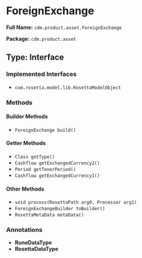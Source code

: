 # ForeignExchange

**Full Name:** `cdm.product.asset.ForeignExchange`

**Package:** `cdm.product.asset`

## Type: Interface

### Implemented Interfaces

- `com.rosetta.model.lib.RosettaModelObject`

### Methods

#### Builder Methods

- `ForeignExchange build()`

#### Getter Methods

- `Class getType()`
- `Cashflow getExchangedCurrency2()`
- `Period getTenorPeriod()`
- `Cashflow getExchangedCurrency1()`

#### Other Methods

- `void process(RosettaPath arg0, Processor arg1)`
- `ForeignExchangeBuilder toBuilder()`
- `RosettaMetaData metaData()`

### Annotations

- **RuneDataType**
- **RosettaDataType**

